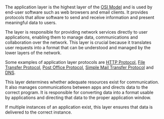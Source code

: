 The application layer is the highest layer of the [OSI Model](osimodel.md) and is used by end-user software such as web browsers and email clients. It provides protocols that allow software to send and receive information and present meaningful data to users.

The layer is responsible for providing network services directly to user applications, enabling them to manage data, communications and collaboration over the network. This layer is crucial because it translates user requests into a format that can be understood and managed by the lower layers of the network.

Some examples of application layer protocols are [HTTP Protocol](), [File Transfer Protocol](), [Post Office Protocol](), [Simple Mail Transfer Protocol]() and [DNS](dns.md).

This layer determines whether adequate resources exist for communication. It also manages communications between apps and directs data to the correct program. It is responsible for converting data into a format usable by applications and directing that data to the proper application window.

If multiple instances of an application exist, this layer ensures that data is delivered to the correct instance.

